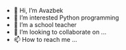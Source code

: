 - 👋 Hi, I’m Avazbek
- 👀 I’m interested Python programming
- 🌱 I’m a school teacher
- 💞️ I’m looking to collaborate on ...
- 📫 How to reach me ...

<!---
Proger123/Proger123 is a ✨ special ✨ repository because its `README.md` (this file) appears on your GitHub profile.
You can click the Preview link to take a look at your changes.
--->
